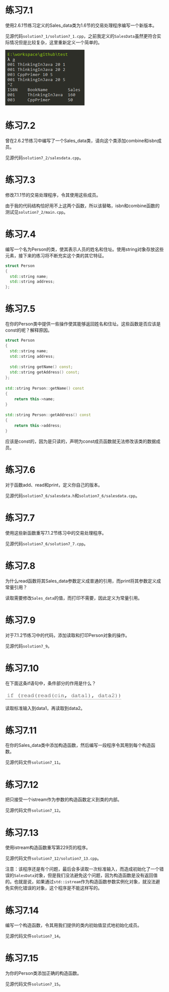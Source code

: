 # 练习7.1

使用2.6.1节练习定义的Sales_data类为1.6节的交易处理程序编写一个新版本。

见源代码`solution7_1/solution7_1.cpp`，之前我定义的`SalesData`虽然更符合实际情况但是比较复杂，这里重新定义一个简单的。

![](res/1.png)

# 练习7.2

曾在2.6.2节练习中编写了一个Sales_data类，请向这个类添加combine和isbn成员。

见源代码`solution7_2/salesdata.cpp`。

# 练习7.3

修改7.1.1节的交易处理程序，令其使用这些成员。

由于我的代码结构恰好用不上这两个函数，所以该替略，isbn和combine函数的测试见`solution7_2/main.cpp`。

# 练习7.4

编写一个名为Person的类，使其表示人员的姓名和住址。使用string对象存放这些元素，接下来的练习将不断充实这个类的其它特征。

```cpp
struct Person
{
  std::string name;
  std::string address;
};
```

# 练习7.5

在你的Person类中提供一些操作使其能够返回姓名和住址。这些函数是否应该是const的呢？解释原因。

```cpp
struct Person
{
  std::string name;
  std::string address;

  std::string getName() const;
  std::string getAddress() const;
};

std::string Person::getName() const
{
	return this->name;
}

std::string Person::getAddress() const
{
	return this->address;
}
```

应该是const的，因为是只读的，声明为const成员函数就无法修改该类的数据成员。

# 练习7.6

对于函数add、read和print，定义你自己的版本。

见源代码`solution7_6/salesdata.h`和`solution7_6/salesdata.cpp`。

# 练习7.7

使用这些新函数重写7.1.2节练习中的交易处理程序。

见源代码`solution7_6/solution7_7.cpp`。

# 练习7.8

为什么read函数将其Sales_data参数定义成普通的引用，而print将其参数定义成常量引用？

读取需要修改`Sales_data`的值，而打印不需要，因此定义为常量引用。

# 练习7.9

对于7.1.2节练习中的代码，添加读取和打印Person对象的操作。

见源代码`solution7_9`。

# 练习7.10

在下面这条if语句中，条件部分的作用是什么？

![](res/2.png)

读取标准输入到data1，再读取到data2。

# 练习7.11

在你的Sales_data类中添加构造函数，然后编写一段程序令其用到每个构造函数。

见源代码文件`solution7_11`。

# 练习7.12

把只接受一个istream作为参数的构造函数定义到类的内部。

见源代码文件`solution7_12`。

# 练习7.13

使用istream构造函数重写第229页的程序。

见源代码文件`solution7_12/solution7_13.cpp`。

注意：该程序还是有个问题，最后会多读取一次标准输入，而造成初始化了一个错误的`SalesData`对象，但是我们没法避免这个问题，因为构造函数是没有返回值的。也就是说，如果通过`std::istream`作为构造函数参数实例化对象，就没法避免实例化错误的对象，这个程序是不能这样写的。

# 练习7.14

编写一个构造函数，令其用我们提供的类内初始值显式地初始化成员。

见源代码文件`solution7_14`。

# 练习7.15

为你的Person类添加正确的构造函数。

见源代码文件`solution7_15`。

